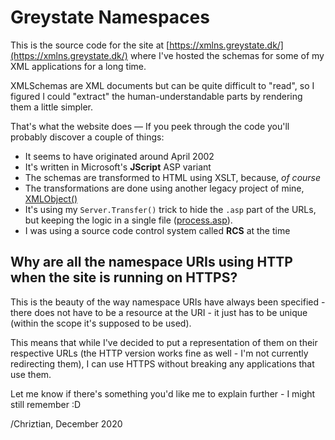 # Greystate Namespaces

This is the source code for the site at [https://xmlns.greystate.dk/](https://xmlns.greystate.dk/)
where I've hosted the schemas for some of my XML applications for a long time.

XMLSchemas are XML documents but can be quite difficult to "read", so I figured
I could "extract" the human-understandable parts by rendering them a little simpler.

That's what the website does — If you peek through the code you'll probably
discover a couple of things:

- It seems to have originated around April 2002
- It's written in Microsoft's **JScript** ASP variant
- The schemas are transformed to HTML using XSLT, because, *of course*
- The transformations are done using another legacy project of mine, [XMLObject()](https://xmlobject.greystate.dk)
- It's using my `Server.Transfer()` trick to hide the `.asp` part of the URLs,
but keeping the logic in a single file ([process.asp](website/process.asp)).
- I was using a source code control system called **RCS** at the time

## Why are all the namespace URIs using HTTP when the site is running on HTTPS?

This is the beauty of the way namespace URIs have always been specified - there does not have to be
a resource at the URI - it just has to be unique (within the scope it's supposed to be used).

This means that while I've decided to put a representation of them on their respective URLs
(the HTTP version works fine as well - I'm not currently redirecting them), I can use HTTPS
without breaking any applications that use them.



Let me know if there's something you'd like me to explain further - I might still remember :D

/Chriztian, December 2020
